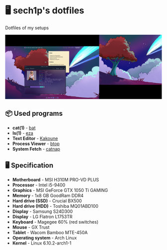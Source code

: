<p align="center">

# 🖥️ sech1p's dotfiles

Dotfiles of my setups

![Screenshot of 'moon' - computer with Arch](screenshot.png)

</p>

## 📦 Used programs

* **cat(1)** - [bat](https://github.com/sharkdp/bat)
* **ls(1)** - [eza](https://eza.rocks)
* **Text Editor** - [Kakoune](https://kakoune.org)
* **Process Viewer** - [btop](https://github.com/aristocratos/btop)
* **System Fetch** - [catnap](https://catnap-fetch.xyz)

## 🖥️ Specification

* **Motherboard** - MSI H310M PRO-VD PLUS
* **Processor** - Intel i5-9400
* **Graphics** - MSI GeForce GTX 1050 Ti GAMING
* **Memory** - 1x8 GB GoodRam DDR4
* **Hard drive (SSD)** - Crucial BX500
* **Hard drive (HDD)** - Toshiba MQ01ABD100
* **Display** - Samsung S24D300
* **Display** - LG Flatron L1753TR
* **Keyboard** - Magegee 60% (red switches)
* **Mouse** - GX Trust
* **Tablet** - Wacom Bamboo MTE-450A
* **Operating system** - Arch Linux
* **Kernel** - Linux 6.10.2-arch1-1
